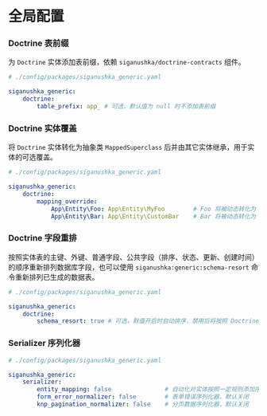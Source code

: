 # 全局配置

### Doctrine 表前缀

为 `Doctrine` 实体添加表前缀，依赖 `siganushka/doctrine-contracts` 组件。

```yaml
# ./config/packages/siganushka_generic.yaml

siganushka_generic:
    doctrine:
        table_prefix: app_ # 可选，默认值为 null 时不添加表前缀
```

### Doctrine 实体覆盖

将 `Doctrine` 实体转化为抽象类 `MappedSuperclass` 后并由其它实体继承，用于实体的可选覆盖。

```yaml
# ./config/packages/siganushka_generic.yaml

siganushka_generic:
    doctrine:
        mapping_override:
            App\Entity\Foo: App\Entity\MyFoo        # Foo 将被动态转化为 MappedSuperclass 后并由 MyFoo 继承
            App\Entity\Bar: App\Entity\CustomBar    # Bar 将被动态转化为 MappedSuperclass 后并由 CustomBar 继承
```

### Doctrine 字段重排

按照实体表的主键、外键、普通字段、公共字段（排序、状态、更新、创建时间）的顺序重新排列数据库字段，也可以使用 `siganushka:generic:schema-resort` 命令重新排列已生成的数据表。

```yaml
# ./config/packages/siganushka_generic.yaml

siganushka_generic:
    doctrine:
        schema_resort: true # 可选，默值开启时自动排序，禁用后将按照 Doctrine 默认排序
```

### Serializer 序列化器

```yaml
# ./config/packages/siganushka_generic.yaml

siganushka_generic:
    serializer:
        entity_mapping: false               # 自动化对实体按照一定规则添加序列化组，默认关闭
        form_error_normalizer: false        # 表单错误序列化器，默认关闭
        knp_pagination_normalizer: false    # 分页数据序列化器，默认关闭
```
